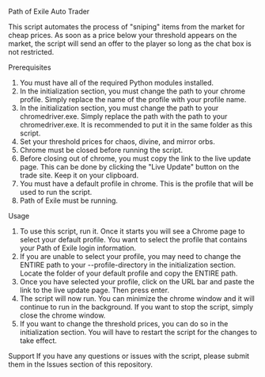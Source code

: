 Path of Exile Auto Trader

This script automates the process of "sniping" items from the market for cheap prices. As soon as a price below your threshold appears on the market, the script will send an offer to the player so long as the chat box is not restricted.

Prerequisites
1. You must have all of the required Python modules installed.
2. In the initialization section, you must change the path to your chrome profile. Simply replace the name of the profile with your profile name.
3. In the initialization section, you must change the path to your chromedriver.exe. Simply replace the path with the path to your chromedriver.exe. It is recommended to put it in the same folder as this script.
4. Set your threshold prices for chaos, divine, and mirror orbs.
5. Chrome must be closed before running the script.
6. Before closing out of chrome, you must copy the link to the live update page. This can be done by clicking the "Live Update" button on the trade site. Keep it on your clipboard.
7. You must have a default profile in chrome. This is the profile that will be used to run the script.
8. Path of Exile must be running.

Usage
1. To use this script, run it. Once it starts you will see a Chrome page to select your default profile. You want to select the profile that contains your Path of Exile login information.
2. If you are unable to select your profile, you may need to change the ENTIRE path to your --profile-directory in the initialization section. Locate the folder of your default profile and copy the ENTIRE path.
3. Once you have selected your profile, click on the URL bar and paste the link to the live update page. Then press enter.
4. The script will now run. You can minimize the chrome window and it will continue to run in the background. If you want to stop the script, simply close the chrome window.
5. If you want to change the threshold prices, you can do so in the initialization section. You will have to restart the script for the changes to take effect.

Support
If you have any questions or issues with the script, please submit them in the Issues section of this repository.
